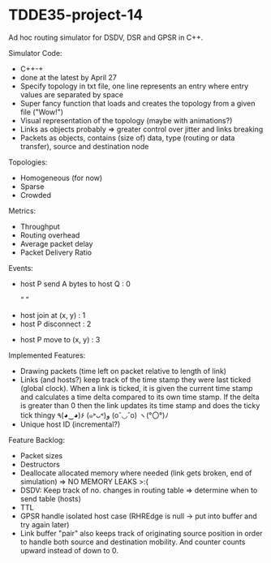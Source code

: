 # TDDE35-project-14

Ad hoc routing simulator for DSDV, DSR and GPSR in C++.

Simulator Code:
- C++-+
- done at the latest by April 27
- Specify topology in txt file, one line represents an entry where entry values are separated by space
- Super fancy function that loads and creates the topology from a given file ("Wow!")
- Visual representation of the topology (maybe with animations?)
- Links as objects probably => greater control over jitter and links breaking
- Packets as objects, contains (size of) data, type (routing or data transfer), source and destination node

Topologies:
- Homogeneous (for now)
- Sparse
- Crowded

Metrics:
- Throughput
- Routing overhead
- Average packet delay
- Packet Delivery Ratio

Events:
- host P send A bytes to host Q              :   0 <P> <Q> <bytes>
- host join at (x, y)                        :   1 <x> <y>
- host P disconnect                          :   2 <P>
- host P move to (x, y)                      :   3 <P> <x> <y>

Implemented Features:
- Drawing packets (time left on packet relative to length of link)
- Links (and hosts?) keep track of the time stamp they were last ticked (global clock). When a link is ticked, it is given the
  current time stamp and calculates a time delta compared to its own time stamp. If the delta is greater than 0
  then the link updates its time stamp and does the ticky tick thingy ٩(◕‿◕)۶  (๑˃ᴗ˂)ﻭ (o˘◡˘o) ヽ(°〇°)ﾉ
- Unique host ID (incremental?)

Feature Backlog:
- Packet sizes
- Destructors
- Deallocate allocated memory where needed (link gets broken, end of simulation) => NO MEMORY LEAKS >:(
- DSDV: Keep track of no. changes in routing table => determine when to send table (hosts)
- TTL
- GPSR handle isolated host case (RHREdge is null -> put into buffer and try again later)
- Link buffer "pair" also keeps track of originating source position in order to handle both source and destination mobility. And counter counts upward instead of down to 0.

